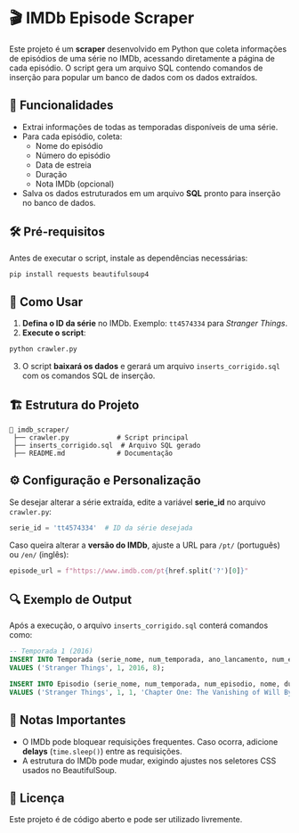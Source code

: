 # 🎬 IMDb Episode Scraper

Este projeto é um **scraper** desenvolvido em Python que coleta informações de episódios de uma série no IMDb, acessando diretamente a página de cada episódio. O script gera um arquivo SQL contendo comandos de inserção para popular um banco de dados com os dados extraídos.

## 🚀 Funcionalidades
- Extrai informações de todas as temporadas disponíveis de uma série.
- Para cada episódio, coleta:
  - Nome do episódio
  - Número do episódio
  - Data de estreia
  - Duração
  - Nota IMDb (opcional)
- Salva os dados estruturados em um arquivo **SQL** pronto para inserção no banco de dados.

## 🛠️ Pré-requisitos
Antes de executar o script, instale as dependências necessárias:

```sh
pip install requests beautifulsoup4
```

## 📜 Como Usar
1. **Defina o ID da série** no IMDb. Exemplo: `tt4574334` para *Stranger Things*.
2. **Execute o script**:

```sh
python crawler.py
```

3. O script **baixará os dados** e gerará um arquivo `inserts_corrigido.sql` com os comandos SQL de inserção.

## 🏗️ Estrutura do Projeto
```
📂 imdb_scraper/
 ├── crawler.py            # Script principal
 ├── inserts_corrigido.sql  # Arquivo SQL gerado
 ├── README.md             # Documentação
```

## ⚙️ Configuração e Personalização
Se desejar alterar a série extraída, edite a variável **serie_id** no arquivo `crawler.py`:

```python
serie_id = 'tt4574334'  # ID da série desejada
```

Caso queira alterar a **versão do IMDb**, ajuste a URL para `/pt/` (português) ou `/en/` (inglês):

```python
episode_url = f"https://www.imdb.com/pt{href.split('?')[0]}"
```

## 🔍 Exemplo de Output
Após a execução, o arquivo `inserts_corrigido.sql` conterá comandos como:

```sql
-- Temporada 1 (2016)
INSERT INTO Temporada (serie_nome, num_temporada, ano_lancamento, num_episodios)
VALUES ('Stranger Things', 1, 2016, 8);

INSERT INTO Episodio (serie_nome, num_temporada, num_episodio, nome, duracao, data_estreia)
VALUES ('Stranger Things', 1, 1, 'Chapter One: The Vanishing of Will Byers', '47min', '2016-07-15');
```

## 🛑 Notas Importantes
- O IMDb pode bloquear requisições frequentes. Caso ocorra, adicione **delays** (`time.sleep()`) entre as requisições.
- A estrutura do IMDb pode mudar, exigindo ajustes nos seletores CSS usados no BeautifulSoup.

## 📄 Licença
Este projeto é de código aberto e pode ser utilizado livremente.


